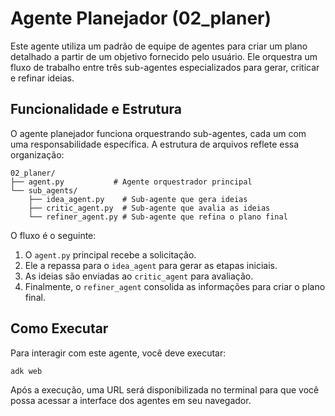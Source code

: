 # Agente Planejador (02_planer)

Este agente utiliza um padrão de equipe de agentes para criar um plano detalhado a partir de um objetivo fornecido pelo usuário. Ele orquestra um fluxo de trabalho entre três sub-agentes especializados para gerar, criticar e refinar ideias.

## Funcionalidade e Estrutura

O agente planejador funciona orquestrando sub-agentes, cada um com uma responsabilidade específica. A estrutura de arquivos reflete essa organização:

```
02_planer/
├── agent.py           # Agente orquestrador principal
└── sub_agents/
    ├── idea_agent.py    # Sub-agente que gera ideias
    ├── critic_agent.py  # Sub-agente que avalia as ideias
    └── refiner_agent.py # Sub-agente que refina o plano final
```

O fluxo é o seguinte:
1.  O `agent.py` principal recebe a solicitação.
2.  Ele a repassa para o `idea_agent` para gerar as etapas iniciais.
3.  As ideias são enviadas ao `critic_agent` para avaliação.
4.  Finalmente, o `refiner_agent` consolida as informações para criar o plano final.

## Como Executar

Para interagir com este agente, você deve executar:

```powershell
adk web
```

Após a execução, uma URL será disponibilizada no terminal para que você possa acessar a interface dos agentes em seu navegador.
